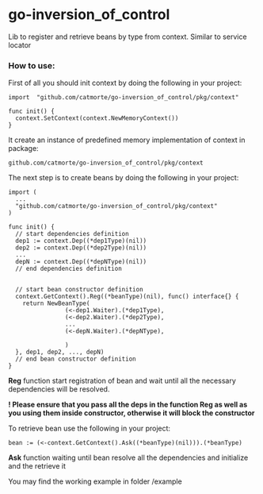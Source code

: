 # go-inversion_of_control

Lib to register and retrieve beans by type from context. Similar to service locator

### How to use:

First of all you should init context by doing the following in your project:

    import 	"github.com/catmorte/go-inversion_of_control/pkg/context"
    
    func init() {
      context.SetContext(context.NewMemoryContext())
    }

It create an instance of predefined memory implementation of context in package:
 
    github.com/catmorte/go-inversion_of_control/pkg/context
    
The next step is to create beans by doing the following in your project:

    import (
      ...
      "github.com/catmorte/go-inversion_of_control/pkg/context"
    )
    
    func init() {
      // start dependencies definition
      dep1 := context.Dep((*dep1Type)(nil))
      dep2 := context.Dep((*dep2Type)(nil))
      ...
      depN := context.Dep((*depNType)(nil))
      // end dependencies definition


      // start bean constructor definition 
      context.GetContext().Reg((*beanType)(nil), func() interface{} {
        return NewBeanType(
                    (<-dep1.Waiter).(*dep1Type),
                    (<-dep2.Waiter).(*dep2Type),
                    ...
                    (<-depN.Waiter).(*depNType),

        			)
      }, dep1, dep2, ..., depN)
      // end bean constructor definition 
    }
    
**Reg** function start registration of bean and wait until all the necessary dependencies will be resolved.

**! Please ensure that you pass all the deps in the function Reg as well as you using them inside constructor, otherwise it will block the constructor**

To retrieve bean use the following in your project:

   	bean := (<-context.GetContext().Ask((*beanType)(nil))).(*beanType)

**Ask** function waiting until bean resolve all the dependencies and initialize and the retrieve it

You may find the working example in folder /example